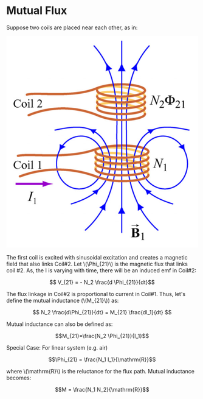 # Mutual Flux
Suppose two coils are placed near each
other, as in:

![](../images/mutual_flux.png)


The first coil is excited with sinusoidal excitation and creates a magnetic field that also links Coil#2. Let \\(\Phi_{21}\\) is the magnetic flux that links coil #2. As, the I is varying with time, there will be an induced emf in Coil#2:

$$ V_{21} = - N_2 \frac{d \Phi_{21}}{dt}$$

The flux linkage in Coil#2 is proportional to current in Coil#1. Thus, let's define the mutual inductance (\\(M_{21}\\)) as:

$$ N_2 \frac{d\Phi_{21}}{dt} = M_{21} \frac{dI_1}{dt} $$

Mutual inductance can also be defined as:

$$M_{21}=\frac{N_2 \Phi_{21}}{I_1}$$


Special Case: For linear system (e.g. air)

$$\Phi_{21} = \frac{N_1 I_1}{\mathrm{R}}$$

where \\(\mathrm{R}\\) is the reluctance for the flux path. Mutual inductance  becomes:

$$M = \frac{N_1 N_2}{\mathrm{R}}$$
